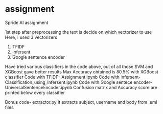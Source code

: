 # assignment
Spride AI assignment

1st step after preprocessing the text is decide on which vectorizer to use
Here, I used 3 vectorizers
1. TFIDF
2. Infersent
3. Google sentence encoder

Have tried various classifiers in the code above, out of all those SVM and XGBoost gave better results
Max Accuracy obtained is 80.5% with XGBoost classifier
Code with TFIDF- Assignment.ipynb
Code with Infersent- Classification_using_Infersent.ipynb
Code with Google sentece encoder- UniversalSentenceEncoder.ipynb
Confusion matrix and Accuracy score are printed below every classifier

Bonus code- extractor.py
It extracts subject, username and body from .eml files


